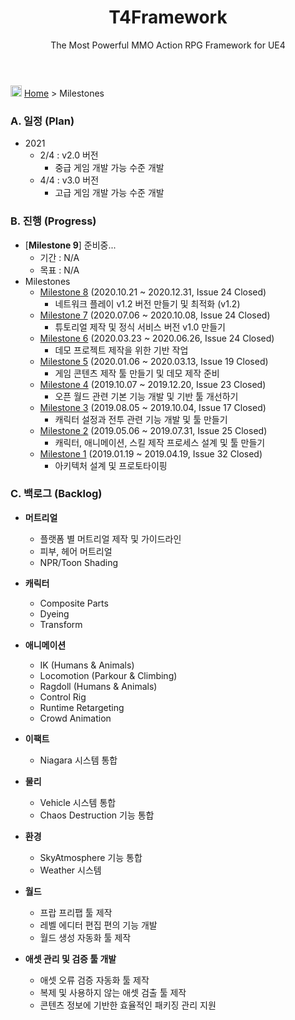 ﻿---
layout: page
title: T4Framework
subtitle: The Most Powerful MMO Action RPG Framework for UE4
---
<img src="https://t4framework.com/img/Folders2.png" width="18px" height="18px"> [Home](https://t4framework.com/index) > Milestones

### A. 일정 (Plan)

- 2021
  - 2/4 : v2.0 버전 
    - 중급 게임 개발 가능 수준 개발
  - 4/4 : v3.0 버전 
    - 고급 게임 개발 가능 수준 개발

### B. 진행 (Progress)

- [**Milestone 9**] 준비중...
  - 기간 : N/A
  - 목표 : N/A
- Milestones
  - [Milestone 8](https://t4framework.com/T4Framework_Milestone8_Achieved/) (2020.10.21 ~ 2020.12.31, Issue 24 Closed)
    - 네트워크 플레이 v1.2 버전 만들기 및 최적화 (v1.2)
  - [Milestone 7](https://t4framework.com/T4Framework_Milestone7_Achieved/) (2020.07.06 ~ 2020.10.08, Issue 24 Closed)
    - 튜토리얼 제작 및 정식 서비스 버전 v1.0 만들기
  - [Milestone 6](https://t4framework.com/T4Framework_Milestone6_Achieved/) (2020.03.23 ~ 2020.06.26, Issue 24 Closed)
    - 데모 프로젝트 제작을 위한 기반 작업
  - [Milestone 5](https://t4framework.com/T4Framework_Milestone5_Achieved/) (2020.01.06 ~ 2020.03.13, Issue 19 Closed)
    - 게임 콘텐츠 제작 툴 만들기 및 데모 제작 준비
  - [Milestone 4](https://t4framework.com/T4Framework_Milestone4_Achieved/) (2019.10.07 ~ 2019.12.20, Issue 23 Closed)
    - 오픈 월드 관련 기본 기능 개발 및 기반 툴 개선하기
  - [Milestone 3](https://t4framework.com/T4Framework_Milestone3_Achieved/) (2019.08.05 ~ 2019.10.04, Issue 17 Closed)
    - 캐릭터 설정과 전투 관련 기능 개발 및 툴 만들기
  - [Milestone 2](https://t4framework.com/T4Framework_Milestone2_Achieved/) (2019.05.06 ~ 2019.07.31, Issue 25 Closed)
    - 캐릭터, 애니메이션, 스킬 제작 프로세스 설계 및 툴 만들기
  - [Milestone 1](https://t4framework.com/T4Framework_Milestone1_Achieved/) (2019.01.19 ~ 2019.04.19, Issue 32 Closed)
    - 아키텍처 설계 및 프로토타이핑

### C. 백로그 (Backlog)
 
- **머트리얼**
  - 플랫폼 별 머트리얼 제작 및 가이드라인
  - 피부, 헤어 머트리얼
  - NPR/Toon Shading

- **캐릭터**
  - Composite Parts 
  - Dyeing 
  - Transform

- **애니메이션**
  - IK (Humans & Animals)
  - Locomotion (Parkour & Climbing)
  - Ragdoll (Humans & Animals)
  - Control Rig
  - Runtime Retargeting
  - Crowd Animation

- **이팩트**
  - Niagara 시스템 통합

- **물리**
  - Vehicle 시스템 통합
  - Chaos Destruction 기능 통합

- **환경**
  - SkyAtmosphere 기능 통합
  - Weather 시스템

- **월드**
  - 프랍 프리팹 툴 제작
  - 레벨 에디터 편집 편의 기능 개발
  - 월드 생성 자동화 툴 제작 

- **애셋 관리 및 검증 툴 개발**
  - 애셋 오류 검증 자동화 툴 제작
  - 복제 및 사용하지 않는 애셋 검출 툴 제작
  - 콘텐츠 정보에 기반한 효율적인 패키징 관리 지원
